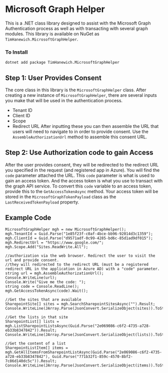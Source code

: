 # Microsoft Graph Helper
This is a .NET class library designed to assist with the Microsoft Graph Authentication process as well as with transacting with several graph modules. This library is available on NuGet as `TimHanewich.MicrosoftGraphHelper`.

### To Install
```
dotnet add package TimHanewich.MicrosoftGraphHelper
```

## Step 1: User Provides Consent
The core class in this library is the `MicrosoftGraphHelper` class. After creating a new instance of `MicrosoftGraphHelper`, there are several inputs you make that will be used in the authentication process.
- Tenant ID
- Client ID
- Scope
- Redirect URL
After inputting these you can then assemble the URL that users will need to navigate to in order to provide consent. Use the `AssembleAuthorizationUrl` method to assemble this consent URL.

## Step 2: Use Authorization code to gain Access
After the user provides consent, they will be redirected to the redirect URL you specified in the request (and registered app in Azure). You will find the `code` parameter attached the URL. This `code` parameter is what is used to gain an access token. And the access token is what you use to transact with the graph API service. 
To convert this `code` variable to an access token, provide this to the `GetAccessTokenAsync` method. Your access token will be stored in the `MicrosoftGraphTokenPayload` class as the `LastReceivedTokenPayload` property.

## Example Code
```
MicrosoftGraphHelper mgh = new MicrosoftGraphHelper();
mgh.TenantId = Guid.Parse("1e85f23f-c0af-4bce-bb96-92014d3c1359");
mgh.ClientId = Guid.Parse("d9571adf-0c99-4285-bd6c-85d1ad9df015");
mgh.RedirectUrl = "https://www.google.com/";
mgh.Scope.Add("Sites.ReadWrite.All");

//authorization via the web browser. Redirect the user to visit the url and provide consent.
//they will redirected to the redirect URL (must be a registered redirect URL in the application in Azure AD) with a "code" parameter.
string url = mgh.AssembleAuthorizationUrl();
Console.WriteLine(url);
Console.Write("Give me the code: ");
string code = Console.ReadLine();
mgh.GetAccessTokenAsync(code).Wait();

//Get the sites that are available
SharepointSite[] sites = mgh.SearchSharepointSitesAsync("").Result;
Console.WriteLine(JArray.Parse(JsonConvert.SerializeObject(sites)).ToString());

//Get the lists in that site
SharepointList[] lists = mgh.ListSharepointListsAsync(Guid.Parse("2e069086-c6f2-4735-a728-eb33b8347842")).Result;
Console.WriteLine(JArray.Parse(JsonConvert.SerializeObject(lists)).ToString());

//Get the content of a list
SharepointListItem[] items = mgh.GetAllItemsFromSharepointListAsync(Guid.Parse("2e069086-c6f2-4735-a728-eb33b8347842"), Guid.Parse("771b32f1-859c-4570-8bf2-7c86d140dc5c")).Result;
Console.WriteLine(JArray.Parse(JsonConvert.SerializeObject(items)).ToString());
```